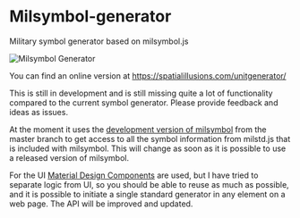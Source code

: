 # Milsymbol-generator
Military symbol generator based on milsymbol.js

![Milsymbol Generator](https://raw.githubusercontent.com/spatialillusions/milsymbol-generator/master/milsymbol-generator.png?raw=true)

You can find an online version at https://spatialillusions.com/unitgenerator/

This is still in development and is still missing quite a lot of functionality compared to the current symbol generator. Please provide feedback and ideas as issues.

At the moment it uses the [development version of milsymbol](https://github.com/spatialillusions/milsymbol) from the master branch to get access to all the symbol information from milstd.js that is included with milsymbol. This will change as soon as it is possible to use a released version of milsymbol. 

For the UI [Material Design Components](https://github.com/material-components/material-components-web/) are used, but I have tried to separate logic from UI, so you should be able to reuse as much as possible, and it is possible to initiate a single standard generator in any element on a web page. The API will be improved and updated.
